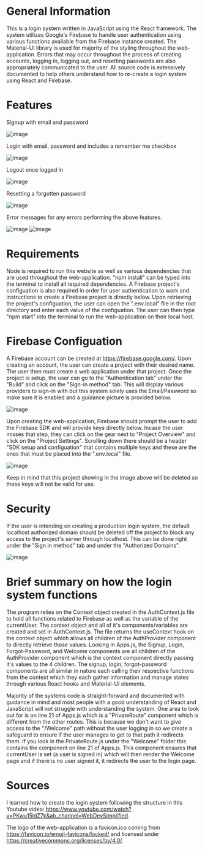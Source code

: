 # General Information

This is a login system written in JavaScript using the React framework. The system utilizes Google's Firebase to handle user authentication using various functions available from the Firebase instance created. The Material-UI library is used for majority of the styling throughout the web-application. Errors that may occur throughout the process of creating accounts, logging in, logging out, and resetting passwords are also appropriately communicated to the user. All source code is extensively documented to help others understand how to re-create a login system using React and Firebase. 

# Features

Signup with email and password

![image](https://user-images.githubusercontent.com/82501158/122659461-783b4c00-d146-11eb-90aa-1b820c227841.png)

Login with email, password and includes a remember me checkbox

![image](https://user-images.githubusercontent.com/82501158/123022311-9ce02f80-d3a3-11eb-877c-e8f0875815cf.png)

Logout once logged in

![image](https://user-images.githubusercontent.com/82501158/122659478-95701a80-d146-11eb-8b58-42712ad771ec.png)

Resetting a forgotten password

![image](https://user-images.githubusercontent.com/82501158/122664411-3377db00-d16f-11eb-87b0-668c90e81dfe.png)

Error messages for any errors performing the above features.

![image](https://user-images.githubusercontent.com/82501158/122659468-81c4b400-d146-11eb-8e90-bf43fd088c28.png) ![image](https://user-images.githubusercontent.com/82501158/122659455-6d80b700-d146-11eb-8b7e-fed2503ed168.png)

# Requirements

Node is required to run this website as well as various dependencies that are used throughout the web-application. "npm install" can be typed into the terminal to install all required dependencies. A Firebase project's configuation is also required in order for user authentication to work and instructions to create a Firebase project is directly below. Upon retrieving the project's configuation, the user can open the ".env.local" file in the root directory and enter each value of the configuation. The user can then type "npm start" into the terminal to run the web-application on their local host.

# Firebase Configuation

A Firebase account can be created at https://firebase.google.com/. Upon creating an account, the user can create a project with their desired name. The user then must create a web application under that project. Once the project is setup, the user can go to the "Authentication tab" under the "Build" and click on the "Sign-in method" tab. This will display various providers to sign-in with but this system solely uses the Email/Password so make sure it is enabled and a guidance picture is provided below.

![image](https://user-images.githubusercontent.com/82501158/122659002-162c1800-d141-11eb-9999-89c973346b5b.png)

Upon creating the web-application, Firebase should prompt the user to add the Firebase SDK and will provide keys directly below. Incase the user misses that step, they can click on the gear next to "Project Overview" and click on the "Project Settings". Scrolling down there should be a header "SDK setup and configuation" that contains multiple keys and these are the ones that must be placed into the ".env.local" file.

![image](https://user-images.githubusercontent.com/82501158/122659030-60ad9480-d141-11eb-97b1-52cdfab478c0.png)

Keep in mind that this project showing in the image above will be deleted so these keys will not be valid for use.

# Security

If the user is intending on creating a production login system, the default localhost authorized domain should be deleted off the project to block any access to the project's server through localhost. This can be done right under the "Sign in method" tab and under the "Authorized Domains".

![image](https://user-images.githubusercontent.com/82501158/122659114-3dcfb000-d142-11eb-8822-a0baedd47e1f.png)

# Brief summary on how the login system functions

The program relies on the Context object created in the AuthContext.js file to hold all functions related to Firebase as well as the variable of the currentUser. The context object and all of it's components/variables are created and set in AuthContext.js. The file returns the useContext hook on the context object which allows all children of the AuthProvider component to directly retrieve those values. Looking in Apps.js, the Signup, Login, Forgot-Password, and Welcome components are all children of the AuthProvider component which is the context component directly passing it's values to the 4 children. The signup, login, forgot-password components are all similar in nature each calling their respective functions from the context which they each gather information and manage states through various React hooks and Material-UI elements.

Majority of the systems code is straight-forward and documented with guidance in mind and most people with a good understanding of React and JavaScript will not struggle with understanding the system. One area to look out for is on line 21 of Apps.js which is a "PrivateRoute" component which is different from the other routes. This is because we don't want to give access to the "/Welcome" path without the user logging in so we create a safeguard to ensure if the user manages to get to that path it redirects them. If you look in the PrivateRoute.js under the "Welcome" folder this contains the component on line 21 of Apps.js. This component ensures that currentUser is set (a user is signed in) which will then render the Welcome page and if there is no user signed it, it redirects the user to the login page.

# Sources

I learned how to create the login system following the structure in this Youtube video: https://www.youtube.com/watch?v=PKwu15ldZ7k&ab_channel=WebDevSimplified.

The logo of the web-application is a favicon.ico coming from https://favicon.io/emoji-favicons/locked/ and licensed under https://creativecommons.org/licenses/by/4.0/.
